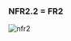 ### NFR2.2 = FR2
![nfr2](https://github.com/oleksandrblazhko/ai-215-smolkin/assets/101869573/1d938bb0-ef90-4503-b778-27ec0562de8f)
